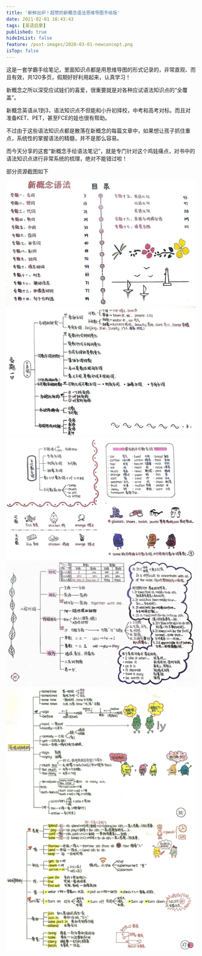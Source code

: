 ```yaml
---
title: '新鲜出炉！超赞的新概念语法思维导图手绘版'
date: 2021-02-01 10:43:43
tags: [英语启蒙]
published: true
hideInList: false
feature: /post-images/2020-03-01-newconcept.png
isTop: false
---
```

<p>
	这是一套学霸手绘笔记，里面知识点都是用思维导图的形式记录的，非常直观、而且有效，共120多页，假期好好利用起来，认真学习！
</p>
<p>
	新概念之所以深受应试娃们的喜爱，很重要就是对各种应试语法知识点的“全覆盖”。
</p>
<p>
	新概念英语从1到3，语法知识点不但能和小升初择校，中考和高考对标。而且对准备KET、PET，甚至FCE的娃也很有帮助。
</p>
<p>
	不过由于这些语法知识点都是散落在新概念的每篇文章中，如果想让孩子抓住重点，系统性的掌握语法的精髓，并不是那么容易。
</p>
<p>
	而今天分享的这套“新概念手绘语法笔记”，就是专门针对这个鸡娃痛点，对书中的语法知识点进行非常系统的梳理，绝对不能错过啦！
</p>
<p>
	部分资源截图如下
</p>
<div>
	<img src="/images/33280-6ea5fb799552f07d.png" width="null" height="null" style="width:auto;height:auto;" /><br />
	<div>
	</div>
</div>
<div>
	<img src="/images/33280-2458e2c690c2c699.png" width="null" height="null" style="width:auto;height:auto;" /><br />
	<div>
	</div>
</div>
<div>
	<img src="/images/33280-e48001da0eac9351.png" width="null" height="null" style="width:auto;height:auto;" /><br />
	<div>
	</div>
</div>
<div>
	<img src="/images/33280-b188f832d2d251ab.png" width="null" height="null" style="width:auto;height:auto;" /><br />
	<div>
	</div>
</div>
<div>
	<img src="/images/33280-b4235c69e321c170.png" width="null" height="null" style="width:auto;height:auto;" /><br />
	<div>
	</div>
</div>
<div>
	<img src="/images/33280-0789d6b3fe41162c.png" width="null" height="null" style="width:auto;height:auto;" /><br />
	<div>
	</div>
</div>
